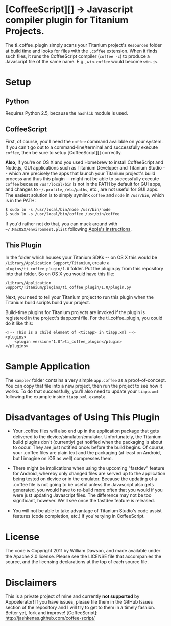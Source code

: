 # [CoffeeScript][] -> Javascript compiler plugin for Titanium Projects.

The ti_coffee_plugin simply scans your Titanium project's `Resources` folder at build time and looks for files with the `.coffee` extension. When it finds such files, it runs the CoffeeScript compiler (`coffee -c`) to produce a Javascript file of the same name.  E.g., `win.coffee` would become `win.js`.

# Setup

## Python

Requires Python 2.5, because the `hashlib` module is used.

## CoffeeScript

First, of course, you'll need the `coffee` command available on your system.  If you can't go out to a command-line/terminal and successfully execute `coffee`, then be sure to setup [CoffeeScript][] correctly.

**Also**, if you're on OS X and you used Homebrew to install CoffeeScript and Node.js, GUI applications such as Titanium Developer and Titanium Studio -- which are precisely the apps that launch your Titanium project's build process and thus this plugin -- might not be able to successfully execute `coffee` because `/usr/local/bin` is not in the PATH by default for GUI apps, and changes to `~/.profile`, `/etc/paths`, etc., are not useful for GUI apps.  The easiest solution is to simply symlink `coffee` and `node` in `/usr/bin`, which is in the PATH:

    $ sudo ln -s /usr/local/bin/node /usr/bin/node
	$ sudo ln -s /usr/local/bin/coffee /usr/bin/coffee

If you'd rather not do that, you can muck around with `~/.MacOSX/environment.plist` following [Apple's instructions](http://developer.apple.com/library/mac/#qa/qa1067/_index.html).

## This Plugin

In the folder which houses your Titanium SDKs -- on OS X this would be `/Library/Application Support/Titanium`, create a `plugins/ti_coffee_plugin/1.0` folder.  Put the plugin.py from this repository into that folder.  So on OS X you would have this file:

	/Library/Application Support/Titanium/plugins/ti_coffee_plugin/1.0/plugin.py

Next, you need to tell your Titanium project to run this plugin when the Titanium build scripts build your project.

Build-time plugins for Titanium projects are invoked if the plugin is registered in the project's tiapp.xml file.  For the ti_coffee_plugin, you could do it like this:

	<!-- This is a child element of <ti:app> in tiapp.xml -->
	<plugins>
		<plugin version="1.0">ti_coffee_plugin</plugin>
	</plugins>

# Sample Application

The `sample/` folder contains a very simple `app.coffee` as a proof-of-concept.  You can copy that file into a new project, then run the project to see how it works.  To do that successfully, you'll also need to update your `tiapp.xml` following the example inside `tiapp.xml.example`.

# Disadvantages of Using This Plugin

- Your .coffee files will also end up in the application package that gets delivered to the device/simulator/emulator.  Unfortunately, the Titanium build plugins don't (currently) get notified when the packaging is about to occur.  They are just notified once: before the build begins.  Of course, your .coffee files are plain text and the packaging (at least on Android, but I imagine on iOS as well) compresses them.

- There might be implications when using the upcoming "fastdev" feature for Android, whereby only changed files are served up to the application being tested on device or in the emulator.  Because the updating of a .coffee file is not going to be useful unless the Javascript also gets generated, you would have to re-build more often that you would if you were just updating Javascript files.  The difference may not be too significant, however.  We'll see once the fastdev feature is released.

- You will not be able to take advantage of Titanium Studio's code assist features (code completion, etc.) if you're tying in CoffeeScript.

# License

The code is Copyright 2011 by William Dawson, and made available under the Apache 2.0 license.  Please see the LICENSE file that accompanies the source, and the licensing declarations at the top of each source file.

# Disclaimers

This is a private project of mine and currently **not supported** by Appcelerator!  If you have issues, please file them in the GitHub Issues section of the repository and I will try to get to them in a timely fashion.  Better yet, fork and improve!
[CoffeeScript]: http://jashkenas.github.com/coffee-script/
